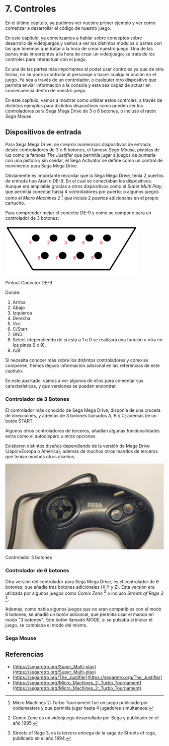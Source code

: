 # 7. Controles

En el último capítulo, ya pudimos ver nuestro primer ejemplo y ver como comenzar a desarrollar el código de nuestro juego.

En este capítulo, ya comenzamos a hablar sobre conceptos sobre desarrollo de videojuegos y vamos a ver los distintos módulos o partes con las que tenemos que tratar a la hora de crear nuestro juego. Una de las partes más importantes a la hora de crear un videojuego; se trata de los controles para interactuar con el juego.

Es una de las partes más importantes el poder usar controles ya que de otra forma, no se podría controlar al personaje o hacer cualquier acción en el juego. Ya sea a través de un controlador, o cualquier otro dispositivo que permita enviar información a la consola y esta sea capaz de actuar en consecuencia dentro de nuestro juego.

En este capítulo, vamos a mostrar como utilizar estos controles; a través de distintos ejemplos para distintos dispositivos como pueden ser los controladores para Sega Mega Drive de 3 o 6 botones, o incluso el ratón _Sega Mouse_.

## Dispositivos de entrada

Para Sega Mega Drive, se crearon numerosos dispositivos de entrada; desde controladores  de 3 o 6 botones, el famoso _Sega Mouse_, pistolas de luz como la famosa _The Justifier_ que permitía jugar a juegos de puntería con una pistola y sin olvidar, el Sega Activator se define como un control de movimiento para Sega Mega Drive.

Obviamente es importante recordar que la Sega Mega Drive, tenía 2 puertos de entrada tipo Atari o DE-9. En el cual se conectaban los dispositivos. Aunque era ampliable gracias a otros dispositivos como el _Super Multi Play_; que permitía conectar hasta 4 controladores por puerto; o algunos juegos como el _Micro Machines 2_ [^41] que incluía 2 puertos adicionales en el propio cartucho.

Para comprender mejor el conector DE-9 y como se compone para un controlador de 3 botones:

<div class="image">
<img id="arq" src="7controles/img/de-9.png" alt="de-9" title="de-9"/> </div>
<p>Pintout Conector DE-9</p>

Donde:

1. Arriba
2. Abajo
3. Izquierda
4. Derecha
5. Vcc
6. C/Start
7. GND
8. Select (dependiendo de si esta a 1 o 0 se realizará una función u otra en los pines 6 o 9).
9. A/B

[^41]: Micro Machines 2: Turbo Tournament fue un juego publicado por codemasters y que permitía jugar hasta 4 jugadores simultáneos.

Si necesita conocer más sobre los distintos controladores y como se componen, hemos dejado información adicional en las referencias de este capítulo.

En este apartado, vamos a ver algunos de ellos para comentar sus características, y que versiones se pueden encontrar.

### Controlador de 3 Botones

El controlador más conocido de Sega Mega Drive, disponía de una cruceta de direcciones, y además de 3 botones llamados A, B y C; además de un botón START.

Algunos otros controladores de terceros, añadían algunas funcionalidades extra como el autodisparo u otras opciones.

Existieron distintos diseños dependiendo de la versión de Mega Drive (Japón/Europa o América); además de muchos otros mandos de terceros que tenían muchos otros diseños.

<div class="image">
<img id="arq" src="7controles/img/controller3Button.jpg" alt="Controlador 3 botones" title="Controlador 3 botones"/> </div>
<p>Controlador 3 botones</p>

### Controlador de 6 botones

Otra versión del controlador para Sega Mega Drive, es el controlador de 6 botones; que añadía tres botones adicionales (X,Y y Z). Esta versión era utilizada por algunos juegos como _Comix Zone_ [^42] o incluso _Streets of Rage 3_ [^43].

Además, como había algunos juegos que no eran compatibles con el modo 6 botones, se añadió un botón adicional, que permitía usar el mando en modo "3 botones". Este botón llamado _MODE_, si se pulsaba al iniciar el juego, se cambiaba el modo del mismo.

[^42]: Comix Zone es un videojuego desarrollado por Sega y publicado en el año 1995.
[^43]: Streets of Rage 3, es la tercera entrega de la saga de Streets of rage, publicado en el año 1994.

### Sega Mouse

## Referencias

* [https://segaretro.org/Super_Multi-play](https://segaretro.org/Super_Multi-play)
* [https://segaretro.org/The_Justifier](https://segaretro.org/The_Justifier)
* [https://segaretro.org/Micro_Machines_2:_Turbo_Tournament](https://segaretro.org/Micro_Machines_2:_Turbo_Tournament).
